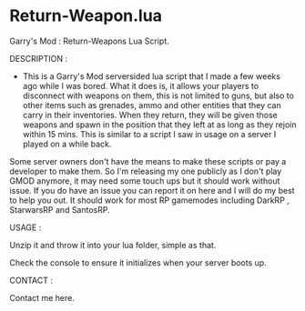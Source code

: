 # Return-Weapon.lua
Garry's Mod : Return-Weapons Lua Script.

DESCRIPTION : 
- This is a Garry's Mod serversided lua script that I made a few weeks ago while I was bored. What it does is, it allows your players to disconnect with weapons on them, this is not limited to guns, but also to other items such as grenades, ammo and other entities that they can carry in their inventories. When they return, they will be given those weapons and spawn in the position that they left at as long as they rejoin within 15 mins. This is similar to a script I saw in usage on a server I played on a while back. 

Some server owners don't have the means to make these scripts or pay a developer to make them. So I'm releasing my one publicly as I don't play GMOD anymore, it may need some touch ups but it should work without issue. If you do have an issue you can report it on here and I will do my best to help you out. It should work for most RP gamemodes including DarkRP , StarwarsRP and SantosRP. 

USAGE : 

Unzip it and throw it into your lua folder, simple as that. 

Check the console to ensure it initializes when your server boots up. 


CONTACT : 

Contact me here.
